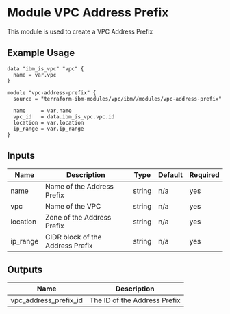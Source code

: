 # Module VPC Address Prefix

This module is used to create a VPC Address Prefix

## Example Usage
```
data "ibm_is_vpc" "vpc" {
  name = var.vpc
}

module "vpc-address-prefix" {
  source = "terraform-ibm-modules/vpc/ibm//modules/vpc-address-prefix"

  name     = var.name
  vpc_id   = data.ibm_is_vpc.vpc.id
  location = var.location
  ip_range = var.ip_range
}
```

<!-- BEGINNING OF PRE-COMMIT-TERRAFORM DOCS HOOK -->

## Inputs

| Name                              | Description                                           | Type   | Default | Required |
|-----------------------------------|-------------------------------------------------------|--------|---------|----------|
| name | Name of the Address Prefix | string | n/a | yes |
| vpc | Name of the VPC | string | n/a | yes |
| location | Zone of the Address Prefix  | string | n/a | yes |
| ip\_range | CIDR block of the Address Prefix | string | n/a | yes |


## Outputs

| Name | Description |
|------|-------------|
| vpc\_address\_prefix\_id | The ID of the Address Prefix |

<!-- END OF PRE-COMMIT-TERRAFORM DOCS HOOK -->
